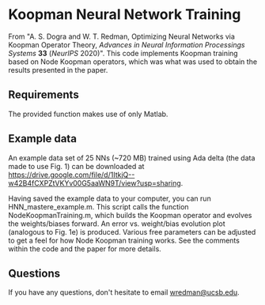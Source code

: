 # Koopman Neural Network Training

From "A. S. Dogra and W. T. Redman, Optimizing Neural Networks via Koopman Operator Theory, *Advances in Neural Information Processings Systems* **33** (*NeurIPS* 2020)". This code implements Koopman training based on Node Koopman operators, which was what was used to obtain the results presented in the paper. 

## Requirements

The provided function makes use of only Matlab. 

## Example data
An example data set of 25 NNs (~720 MB) trained using Ada delta (the data made to use Fig. 1) can be downloaded at https://drive.google.com/file/d/1ItkjQ--w42B4fCXPZtVKYv00G5aaWN9T/view?usp=sharing. 

Having saved the example data to your computer, you can run HNN_mastere_example.m. This script calls the function NodeKoopmanTraining.m, which builds the Koopman operator and evolves the weights/biases forward. An error vs. weight/bias evolution plot (analogous to Fig. 1e) is produced. Various free parameters can be adjusted to get a feel for how Node Koopman training works. See the comments within the code and the paper for more details. 

## Questions 

If you have any questions, don't hesitate to email wredman@ucsb.edu. 
